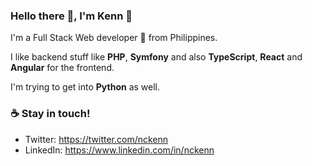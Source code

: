### Hello there 👋, I'm Kenn 👱

I'm a Full Stack Web developer 🚀 from Philippines.

I like backend stuff like **PHP**, **Symfony** and also **TypeScript**, **React** and **Angular**  for the frontend.

I'm trying to get into **Python** as well.

### ☕ Stay in touch!
- Twitter: https://twitter.com/nckenn
- LinkedIn: https://www.linkedin.com/in/nckenn
